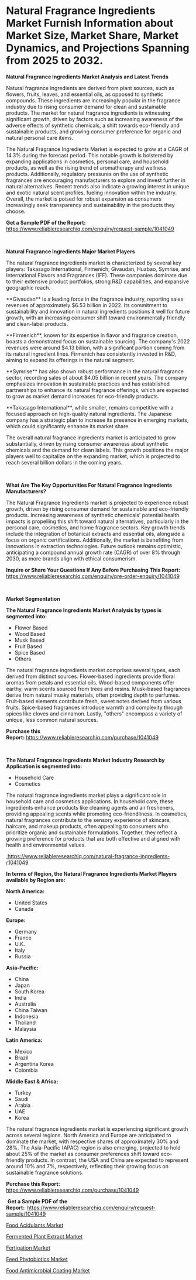 <p><h1>Natural Fragrance Ingredients Market Furnish Information about Market Size, Market Share, Market Dynamics, and Projections Spanning from 2025 to 2032.</h1></p><p><strong>Natural Fragrance Ingredients Market Analysis and Latest Trends</strong></p>
<p><p>Natural fragrance ingredients are derived from plant sources, such as flowers, fruits, leaves, and essential oils, as opposed to synthetic compounds. These ingredients are increasingly popular in the fragrance industry due to rising consumer demand for clean and sustainable products. The market for natural fragrance ingredients is witnessing significant growth, driven by factors such as increasing awareness of the adverse effects of synthetic chemicals, a shift towards eco-friendly and sustainable products, and growing consumer preference for organic and natural personal care items.</p><p>The Natural Fragrance Ingredients Market is expected to grow at a CAGR of 14.3% during the forecast period. This notable growth is bolstered by expanding applications in cosmetics, personal care, and household products, as well as the rising trend of aromatherapy and wellness products. Additionally, regulatory pressures on the use of synthetic fragrances are encouraging manufacturers to explore and invest further in natural alternatives. Recent trends also indicate a growing interest in unique and exotic natural scent profiles, fueling innovation within the industry. Overall, the market is poised for robust expansion as consumers increasingly seek transparency and sustainability in the products they choose.</p></p>
<p><strong>Get a Sample PDF of the Report:&nbsp;</strong> <a href="https://www.reliableresearchiq.com/enquiry/request-sample/1041049?utm_campaign=1906&utm_medium=2&utm_source=Github&utm_content=ia&utm_term=01042025&utm_id=natural-fragrance-ingredients">https://www.reliableresearchiq.com/enquiry/request-sample/1041049</a></p>
<p>&nbsp;</p>
<p><strong>Natural Fragrance Ingredients Major Market Players</strong></p>
<p><p>The natural fragrance ingredients market is characterized by several key players: Takasago International, Firmenich, Givaudan, Huabao, Symrise, and International Flavors and Fragrances (IFF). These companies dominate due to their extensive product portfolios, strong R&D capabilities, and expansive geographic reach.</p><p>**Givaudan** is a leading force in the fragrance industry, reporting sales revenues of approximately $6.53 billion in 2022. Its commitment to sustainability and innovation in natural ingredients positions it well for future growth, with an increasing consumer shift toward environmentally friendly and clean-label products.</p><p>**Firmenich**, known for its expertise in flavor and fragrance creation, boasts a demonstrated focus on sustainable sourcing. The company's 2022 revenues were around $4.13 billion, with a significant portion coming from its natural ingredient lines. Firmenich has consistently invested in R&D, aiming to expand its offerings in the natural segment.</p><p>**Symrise** has also shown robust performance in the natural fragrance sector, recording sales of about $4.05 billion in recent years. The company emphasizes innovation in sustainable practices and has established partnerships to enhance its natural fragrance offerings, which are expected to grow as market demand increases for eco-friendly products.</p><p>**Takasago International**, while smaller, remains competitive with a focused approach on high-quality natural ingredients. The Japanese company has a strategic plan to increase its presence in emerging markets, which could significantly enhance its market share.</p><p>The overall natural fragrance ingredients market is anticipated to grow substantially, driven by rising consumer awareness about synthetic chemicals and the demand for clean labels. This growth positions the major players well to capitalize on the expanding market, which is projected to reach several billion dollars in the coming years.</p></p>
<p>&nbsp;</p>
<p><strong>What Are The Key Opportunities For Natural Fragrance Ingredients Manufacturers?</strong></p>
<p><p>The Natural Fragrance Ingredients market is projected to experience robust growth, driven by rising consumer demand for sustainable and eco-friendly products. Increasing awareness of synthetic chemicals’ potential health impacts is propelling this shift toward natural alternatives, particularly in the personal care, cosmetics, and home fragrance sectors. Key growth trends include the integration of botanical extracts and essential oils, alongside a focus on organic certifications. Additionally, the market is benefiting from innovations in extraction technologies. Future outlook remains optimistic, anticipating a compound annual growth rate (CAGR) of over 8% through 2030, as more brands align with ethical consumerism.</p></p>
<p><strong>Inquire or Share Your Questions If Any Before Purchasing This Report:</strong> <a href="https://www.reliableresearchiq.com/enquiry/pre-order-enquiry/1041049?utm_campaign=1906&utm_medium=2&utm_source=Github&utm_content=ia&utm_term=01042025&utm_id=natural-fragrance-ingredients">https://www.reliableresearchiq.com/enquiry/pre-order-enquiry/1041049</a></p>
<p>&nbsp;</p>
<p><strong>Market Segmentation</strong></p>
<p><strong>The Natural Fragrance Ingredients Market Analysis by types is segmented into:</strong></p>
<p><ul><li>Flower Based</li><li>Wood Based</li><li>Musk Based</li><li>Fruit Based</li><li>Spice Based</li><li>Others</li></ul></p>
<p><p>The natural fragrance ingredients market comprises several types, each derived from distinct sources. Flower-based ingredients provide floral aromas from petals and essential oils. Wood-based components offer earthy, warm scents sourced from trees and resins. Musk-based fragrances derive from natural musky materials, often providing depth to perfumes. Fruit-based elements contribute fresh, sweet notes derived from various fruits. Spice-based fragrances introduce warmth and complexity through spices like cloves and cinnamon. Lastly, "others" encompass a variety of unique, less common natural sources.</p></p>
<p><strong>Purchase this Report:&nbsp;</strong><a href="https://www.reliableresearchiq.com/purchase/1041049?utm_campaign=1906&utm_medium=2&utm_source=Github&utm_content=ia&utm_term=01042025&utm_id=natural-fragrance-ingredients">https://www.reliableresearchiq.com/purchase/1041049</a></p>
<p>&nbsp;</p>
<p><strong>The Natural Fragrance Ingredients Market Industry Research by Application is segmented into:</strong></p>
<p><ul><li>Household Care</li><li>Cosmetics</li></ul></p>
<p><p>The natural fragrance ingredients market plays a significant role in household care and cosmetics applications. In household care, these ingredients enhance products like cleaning agents and air fresheners, providing appealing scents while promoting eco-friendliness. In cosmetics, natural fragrances contribute to the sensory experience of skincare, haircare, and makeup products, often appealing to consumers who prioritize organic and sustainable formulations. Together, they reflect a growing preference for products that are both effective and aligned with health and environmental values.</p></p>
<p><a href="https://www.reliableresearchiq.com/natural-fragrance-ingredients-r1041049?utm_campaign=1906&utm_medium=2&utm_source=Github&utm_content=ia&utm_term=01042025&utm_id=natural-fragrance-ingredients">&nbsp;https://www.reliableresearchiq.com/natural-fragrance-ingredients-r1041049</a></p>
<p><strong>In terms of Region, the Natural Fragrance Ingredients Market Players available by Region are:</strong></p>
<p>
    <p> <strong> North America: </strong>
        <ul>
            <li>United States</li>
            <li>Canada</li>
        </ul>
        </p> 
    <p> <strong> Europe: </strong>
        <ul>
            <li>Germany</li>
            <li>France</li>
            <li>U.K.</li>
            <li>Italy</li>
            <li>Russia</li>
        </ul>
        </p> 
    <p> <strong> Asia-Pacific: </strong>
        <ul>
            <li>China</li>
            <li>Japan</li>
            <li>South Korea</li>
            <li>India</li>
            <li>Australia</li>
            <li>China Taiwan</li>
            <li>Indonesia</li>
            <li>Thailand</li>
            <li>Malaysia</li>
        </ul>
        </p> 
    <p> <strong> Latin America: </strong>
        <ul>
            <li>Mexico</li>
            <li>Brazil</li>
            <li>Argentina Korea</li>
            <li>Colombia</li>
        </ul>
        </p> 
    <p> <strong> Middle East & Africa: </strong>
        <ul>
            <li>Turkey</li>
            <li>Saudi</li>
            <li>Arabia</li>
            <li>UAE</li>
            <li>Korea</li>
        </ul>
    </p>
    </p>
<p><p>The natural fragrance ingredients market is experiencing significant growth across several regions. North America and Europe are anticipated to dominate the market, with respective shares of approximately 30% and 28%. The Asia-Pacific (APAC) region is also emerging, projected to hold about 25% of the market as consumer preferences shift toward eco-friendly products. In contrast, the USA and China are expected to represent around 10% and 7%, respectively, reflecting their growing focus on sustainable fragrance solutions.</p></p>
<p><strong>Purchase this Report: </strong><a href="https://www.reliableresearchiq.com/purchase/1041049?utm_campaign=1906&utm_medium=2&utm_source=Github&utm_content=ia&utm_term=01042025&utm_id=natural-fragrance-ingredients">https://www.reliableresearchiq.com/purchase/1041049</a></p>
<p>&nbsp;<strong>Get a Sample PDF of the Report:&nbsp;&nbsp;</strong><a href="https://www.reliableresearchiq.com/enquiry/request-sample/1041049?utm_campaign=1906&utm_medium=2&utm_source=Github&utm_content=ia&utm_term=01042025&utm_id=natural-fragrance-ingredients">https://www.reliableresearchiq.com/enquiry/request-sample/1041049</a></p>
<p><strong></strong></p>
<p><p><a href="https://github.com/Mayankdeswa/Market-Research-Report-List-1/blob/main/food-acidulants-market.md?utm_campaign=1906&utm_medium=2&utm_source=Github&utm_content=ia&utm_term=01042025&utm_id=natural-fragrance-ingredients">Food Acidulants Market</a></p><p><a href="https://github.com/cherrivacius/Market-Research-Report-List-1/blob/main/fermented-plant-extract-market.md?utm_campaign=1906&utm_medium=2&utm_source=Github&utm_content=ia&utm_term=01042025&utm_id=natural-fragrance-ingredients">Fermented Plant Extract Market</a></p><p><a href="https://github.com/akramisabtu/Market-Research-Report-List-1/blob/main/fertigation-market.md?utm_campaign=1906&utm_medium=2&utm_source=Github&utm_content=ia&utm_term=01042025&utm_id=natural-fragrance-ingredients">Fertigation Market</a></p><p><a href="https://github.com/omduthkevork/Market-Research-Report-List-1/blob/main/feed-phytobiotics-market.md?utm_campaign=1906&utm_medium=2&utm_source=Github&utm_content=ia&utm_term=01042025&utm_id=natural-fragrance-ingredients">Feed Phytobiotics Market</a></p><p><a href="https://github.com/mafuzakirju/Market-Research-Report-List-1/blob/main/food-antimicrobial-coating-market.md?utm_campaign=1906&utm_medium=2&utm_source=Github&utm_content=ia&utm_term=01042025&utm_id=natural-fragrance-ingredients">Food Antimicrobial Coating Market</a></p></p>